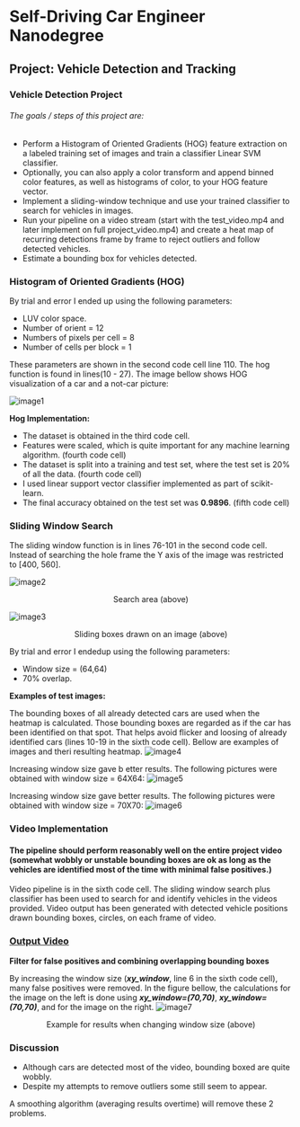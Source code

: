 # Self-Driving Car Engineer Nanodegree

## Project: Vehicle Detection and Tracking

### Vehicle Detection Project


###### The goals / steps of this project are:

- Perform a Histogram of Oriented Gradients (HOG) feature extraction on a labeled training set of images and train a classifier Linear SVM classifier.
- Optionally, you can also apply a color transform and append binned color features, as well as histograms of color, to your HOG feature vector.
- Implement a sliding-window technique and use your trained classifier to search for vehicles in images.
- Run your pipeline on a video stream (start with the test_video.mp4 and later implement on full project_video.mp4) and create a heat map of recurring detections frame by frame to reject outliers and follow detected vehicles.
- Estimate a bounding box for vehicles detected.

### Histogram of Oriented Gradients (HOG)




By trial and error I ended up using the following parameters:
- LUV color space.
- Number of orient = 12
- Numbers of pixels per cell = 8
- Number of cells per block = 1

These parameters are shown in the second code cell line 110. The hog function is found in lines(10 - 27). The image bellow shows HOG visualization of a car and a not-car picture:

![image1](https://github.com/Farida-Hamid/CarND-Vehicle-Detection/blob/main/images/hog.PNG)

**Hog Implementation:**
- The dataset is obtained in the third code cell. 
- Features were scaled, which is quite important for any machine learning algorithm. (fourth code cell)
- The dataset is split into a training and test set, where the test set is 20% of all the data. (fourth code cell)
- I used linear support vector classifier implemented as part of scikit-learn. 
- The final accuracy obtained on the test set was **0.9896**. (fifth code cell)


### Sliding Window Search



The sliding window function is in lines 76-101 in the second code cell.
Instead of searching the hole frame the Y axis of the image was restricted to [400, 560].

 ![image2](https://github.com/Farida-Hamid/CarND-Vehicle-Detection/blob/main/images/cut.png)
 <p style="text-align: center;"> Search area (above)</p>

 ![image3](https://github.com/Farida-Hamid/CarND-Vehicle-Detection/blob/main/images/box.png)
 <p style="text-align: center;"> Sliding boxes drawn on an image (above)</p>
 
By trial and error I endedup using the following parameters:
- Window size = (64,64)
- 70% overlap.

**Examples of test images:**

The bounding boxes of all already detected cars are used when the heatmap is calculated. Those bounding boxes are regarded as if the car has been identified on that spot. That helps avoid flicker and loosing of already identified cars (lines 10-19 in the sixth code cell). Bellow are examples of images and theri resulting heatmap.
![image4](https://github.com/Farida-Hamid/CarND-Vehicle-Detection/blob/main/images/hm.png)


Increasing window size gave b
etter results. The following pictures were obtained with window size = 64X64:
![image5](https://github.com/Farida-Hamid/CarND-Vehicle-Detection/blob/main/images/badex.png)
 
 
Increasing window size gave better results. The following pictures were obtained with window size = 70X70:
![image6](https://github.com/Farida-Hamid/CarND-Vehicle-Detection/blob/main/images/ex.png)


### Video Implementation



#### The pipeline should perform reasonably well on the entire project video (somewhat wobbly or unstable bounding boxes are ok as long as the vehicles are identified most of the time with minimal false positives.)

Video pipeline is in the sixth code cell. The sliding window search plus classifier has been used to search for and identify vehicles in the videos provided. Video output has been generated with detected vehicle positions drawn bounding boxes, circles, on each frame of video.

### [Output Video](https://youtu.be/ewOWi-mj-Y8)


**Filter for false positives and combining overlapping bounding boxes**

By increasing the window size (***xy_window***, line 6 in the sixth code cell), many false positives were removed. In the figure bellow, the calculations for the image on the left is done using ***xy_window=(70,70)***, ***xy_window=(70,70)***, and for the image on the right.
 ![image7](https://github.com/Farida-Hamid/CarND-Vehicle-Detection/blob/main/images/wr.png)
 <p style="text-align: center;">  Example for results when changing window size (above)</p>


### Discussion

- Although cars are detected most of the video, bounding boxed are quite wobbly.
- Despite my attempts to remove outliers some still seem to appear.

A smoothing algorithm (averaging results overtime) will remove these 2 problems.
